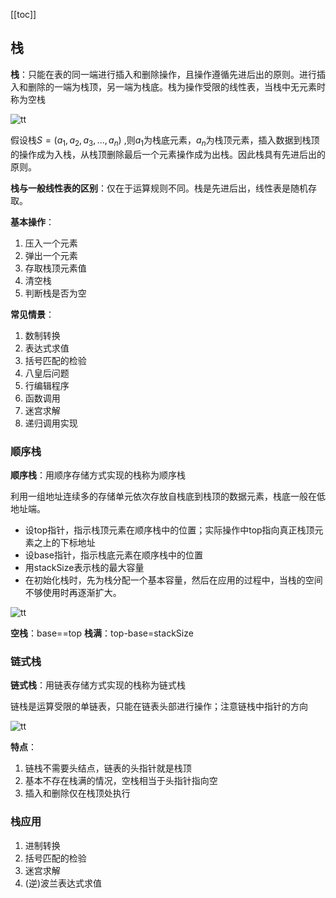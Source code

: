 [[toc]]
## 栈
**栈**：只能在表的同一端进行插入和删除操作，且操作遵循先进后出的原则。进行插入和删除的一端为栈顶，另一端为栈底。栈为操作受限的线性表，当栈中无元素时称为空栈

![tt](_images/栈_示例图.png "tt")

假设栈$S=(a_1,a_2,a_3,...,a_n)$ ,则$a_1$为栈底元素，$a_n$为栈顶元素，插入数据到栈顶的操作成为入栈，从栈顶删除最后一个元素操作成为出栈。因此栈具有先进后出的原则。

**栈与一般线性表的区别**：仅在于运算规则不同。栈是先进后出，线性表是随机存取。

**基本操作**：
1. 压入一个元素
2. 弹出一个元素
3. 存取栈顶元素值
4. 清空栈
5. 判断栈是否为空

**常见情景**：
1. 数制转换
2. 表达式求值
3. 括号匹配的检验
4. 八皇后问题
5. 行编辑程序
6. 函数调用
7. 迷宫求解
8. 递归调用实现

### 顺序栈
**顺序栈**：用顺序存储方式实现的栈称为顺序栈

利用一组地址连续多的存储单元依次存放自栈底到栈顶的数据元素，栈底一般在低地址端。
* 设top指针，指示栈顶元素在顺序栈中的位置；实际操作中top指向真正栈顶元素之上的下标地址
* 设base指针，指示栈底元素在顺序栈中的位置
* 用stackSize表示栈的最大容量
* 在初始化栈时，先为栈分配一个基本容量，然后在应用的过程中，当栈的空间不够使用时再逐渐扩大。

![tt](_images/栈_顺序栈.png "tt")

**空栈**：base==top
**栈满**：top-base=stackSize

### 链式栈
**链式栈**：用链表存储方式实现的栈称为链式栈

链栈是运算受限的单链表，只能在链表头部进行操作；注意链栈中指针的方向

![tt](_images/栈_链栈.png "tt")

**特点**：
1. 链栈不需要头结点，链表的头指针就是栈顶
1. 基本不存在栈满的情况，空栈相当于头指针指向空
1. 插入和删除仅在栈顶处执行

### 栈应用
1. 进制转换
1. 括号匹配的检验
1. 迷宫求解
1. (逆)波兰表达式求值

